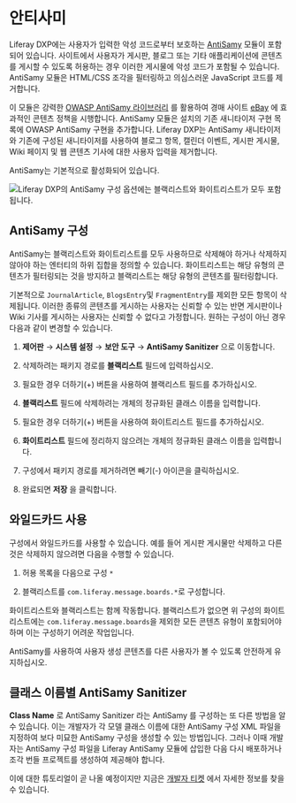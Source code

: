 # 안티사미

Liferay DXP에는 사용자가 입력한 악성 코드로부터 보호하는 [AntiSamy](https://www.owasp.org/index.php/Category:OWASP_AntiSamy_Project)  모듈이 포함되어 있습니다. 사이트에서 사용자가 게시판, 블로그 또는 기타 애플리케이션에 콘텐츠를 게시할 수 있도록 허용하는 경우 이러한 게시물에 악성 코드가 포함될 수 있습니다. AntiSamy 모듈은 HTML/CSS 조각을 필터링하고 의심스러운 JavaScript 코드를 제거합니다.

이 모듈은 강력한 [OWASP AntiSamy 라이브러리](https://www.owasp.org/index.php/Category:OWASP_AntiSamy_Project) 를 활용하여 경매 사이트 [eBay](https://www.ebay.com) 에 효과적인 콘텐츠 정책을 시행합니다. AntiSamy 모듈은 설치의 기존 새니타이저 구현 목록에 OWASP AntiSamy 구현을 추가합니다. Liferay DXP는 AntiSamy 새니타이저와 기존에 구성된 새니타이저를 사용하여 블로그 항목, 캘린더 이벤트, 게시판 게시물, Wiki 페이지 및 웹 콘텐츠 기사에 대한 사용자 입력을 제거합니다.

AntiSamy는 기본적으로 활성화되어 있습니다.

![Liferay DXP의 AntiSamy 구성 옵션에는 블랙리스트와 화이트리스트가 모두 포함됩니다.](./using-antisamy/images/01.png)

## AntiSamy 구성

AntiSamy는 블랙리스트와 화이트리스트를 모두 사용하므로 삭제해야 하거나 삭제하지 않아야 하는 엔터티의 하위 집합을 정의할 수 있습니다. 화이트리스트는 해당 유형의 콘텐츠가 필터링되는 것을 방지하고 블랙리스트는 해당 유형의 콘텐츠를 필터링합니다.

기본적으로 `JournalArticle`, `BlogsEntry`및 `FragmentEntry`를 제외한 모든 항목이 삭제됩니다. 이러한 종류의 콘텐츠를 게시하는 사용자는 신뢰할 수 있는 반면 게시판이나 Wiki 기사를 게시하는 사용자는 신뢰할 수 없다고 가정합니다. 원하는 구성이 아닌 경우 다음과 같이 변경할 수 있습니다.

1. **제어판** &rarr; **시스템 설정** &rarr; **보안 도구** &rarr; **AntiSamy Sanitizer** 으로 이동합니다.

1. 삭제하려는 패키지 경로를 **블랙리스트** 필드에 입력하십시오.

1. 필요한 경우 더하기(+) 버튼을 사용하여 블랙리스트 필드를 추가하십시오.

1. **블랙리스트** 필드에 삭제하려는 개체의 정규화된 클래스 이름을 입력합니다.

1. 필요한 경우 더하기(+) 버튼을 사용하여 화이트리스트 필드를 추가하십시오.

1. **화이트리스트** 필드에 정리하지 않으려는 개체의 정규화된 클래스 이름을 입력합니다.

1. 구성에서 패키지 경로를 제거하려면 빼기(-) 아이콘을 클릭하십시오.

1. 완료되면 **저장** 을 클릭합니다.

## 와일드카드 사용

구성에서 와일드카드를 사용할 수 있습니다. 예를 들어 게시판 게시물만 삭제하고 다른 것은 삭제하지 않으려면 다음을 수행할 수 있습니다.

1. 허용 목록을 다음으로 구성 `*`

1. 블랙리스트를 `com.liferay.message.boards.*`로 구성합니다.

화이트리스트와 블랙리스트는 함께 작동합니다. 블랙리스트가 없으면 위 구성의 화이트리스트에는 `com.liferay.message.boards`을 제외한 모든 콘텐츠 유형이 포함되어야 하며 이는 구성하기 어려운 작업입니다.

AntiSamy를 사용하여 사용자 생성 콘텐츠를 다른 사용자가 볼 수 있도록 안전하게 유지하십시오.

## 클래스 이름별 AntiSamy Sanitizer

**Class Name** 로 AntiSamy Sanitizer 라는 AntiSamy 를 구성하는 또 다른 방법을 알 수 있습니다. 이는 개발자가 각 모델 클래스 이름에 대한 AntiSamy 구성 XML 파일을 지정하여 보다 미묘한 AntiSamy 구성을 생성할 수 있는 방법입니다. 그러나 이때 개발자는 AntiSamy 구성 파일을 Liferay AntiSamy 모듈에 삽입한 다음 다시 배포하거나 조각 번들 프로젝트를 생성하여 제공해야 합니다.

이에 대한 튜토리얼이 곧 나올 예정이지만 지금은 [개발자 티켓](https://issues.liferay.com/browse/LPS-112978) 에서 자세한 정보를 찾을 수 있습니다. 
